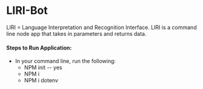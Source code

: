# LIRI-Bot
LIRI = Language Interpretation and Recognition Interface. LIRI is a command line node app that takes in parameters and returns data.

#### Steps to Run Application:
- In your command line, run the following:
     - NPM init -- yes
     - NPM i
     - NPM i dotenv
